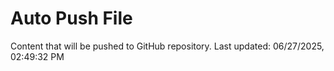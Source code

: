 # Auto Push File

Content that will be pushed to GitHub repository.
Last updated: 06/27/2025, 02:49:32 PM